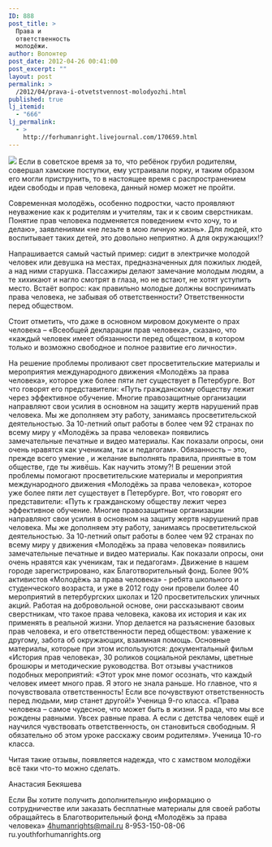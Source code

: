 ```yaml
---
ID: 888
post_title: >
  Права и
  ответственность
  молодёжи.
author: Волонтер
post_date: 2012-04-26 00:41:00
post_excerpt: ""
layout: post
permalink: >
  /2012/04/prava-i-otvetstvennost-molodyozhi.html
published: true
lj_itemid:
  - "666"
lj_permalink:
  - >
    http://forhumanright.livejournal.com/170659.html
---
```

<img src="http://cs5338.vk.com/u132145096/132409092/x_5b26039f.jpg" /> Если в советское время за то, что ребёнок грубил родителям, совершал хамские поступки, ему устраивали порку, и таким образом его могли приструнить, то в настоящее время с распространением идеи свободы и прав человека, данный номер может не пройти.

Современная молодёжь, особенно подростки, часто проявляют неуважение как к родителям и учителям, так и к своим сверстникам. Понятие прав человека подменяется поведением «что хочу, то и делаю», заявлениями «не лезьте в мою личную жизнь». Для людей, кто воспитывает таких детей, это довольно неприятно. А для окружающих!?

Напрашивается самый частый пример: сидит в электричке молодой человек или девушка на местах, предназначенных для пожилых людей, а над ними старушка. Пассажиры делают замечание молодым людям, а те хихикают и нагло смотрят в глаза, но не встают, не хотят уступить место. Встаёт вопрос: как правильно молодые должны воспринимать права человека, не забывая об ответственности? Ответственности перед обществом.

Стоит отметить, что даже в основном мировом документе о прах человека – «Всеобщей декларации прав человека», сказано, что «каждый человек имеет обязанности перед обществом, в котором только и возможно свободное и полное развитие его личности».

На решение проблемы проливают свет просветительские материалы и мероприятия международного движения «Молодёжь за права человека», которое уже более пяти лет существует в Петербурге. Вот что говорят его представители: «Путь гражданскому обществу лежит через эффективное обучение. Многие правозащитные организации направляют свои усилия в основном на защиту жертв нарушений прав человека. Мы же дополняем эту работу, занимаясь просветительской деятельностью. За 10-летний опыт работы в более чем 92 странах по всему миру у «Молодёжь за права человека» появились замечательные печатные и видео материалы. Как показали опросы, они очень нравятся как ученикам, так и педагогам».
Обязанность – это, прежде всего умение , и желание выполнять правила, принятые в том обществе, где ты живёшь. Как научить этому?!
В решении этой проблемы помогают просветительские материалы и мероприятия международного движения «Молодёжь за права человека», которое уже более пяти лет существует в Петербурге. Вот, что говорят его представители:
«Путь к гражданскому обществу лежит через эффективное обучение. Многие правозащитные организации направляют свои усилия в основном на защиту жертв нарушений прав человека. Мы же дополняем эту работу, занимаясь просветительской деятельностью. За 10-летний опыт работы в более чем 92 странах по всему миру у движения «Молодёжь за права человека» появились замечательные печатные и видео материалы. Как показали опросы, они очень нравятся как ученикам, так и педагогам».
Движение в нашем городе зарегистрировано, как Благотворительный фонд. Более 90% активистов «Молодёжь за права человека» - ребята школьного и студенческого возраста, и уже в 2012 году они провели более 40 мероприятий в петербургских школах и 120 просветительских уличных акций. Работая на добровольной основе, они рассказывают своим сверстникам, что такое права человека, какова их история и как их применять в реальной жизни. Упор делается на разъяснение базовых прав человека, и его ответственности перед обществом: уважение к другому, забота об окружающих, взаимная помощь. Основные материалы, которые при этом используются: документальный фильм «История прав человека», 30 роликов социальной рекламы, цветные брошюры и методические руководства.
Вот отзывы участников подобных мероприятий: 
«Этот урок мне помог осознать, что каждый человек имеет много прав. Я этого не знала раньше. Но главное, что я почувствовала ответственность! Если все почувствуют ответственность перед людьми, мир станет другой!» Ученица 9-го класса.
«Права человека – самое чудесное, что может быть в жизни. Я рада, что мы все рождены равными. Увсех равные права. А если с детства человек ещё и научился чувствовать ответственность, он становиться свободным. Я обязательно об этом уроке расскажу своим родителям». Ученица 10-го класса.

Читая такие отзывы, появляется надежда, что с хамством молодёжи всё таки что-то можно сделать.

Анастасия Бекяшева

Если Вы хотите получить дополнительную информацию о сотрудничестве или заказать бесплатные материалы для своей работы обращайтесь в Благотворительный фонд «Молодёжь за права человека»
4humanrights@mail.ru
8-953-150-08-06
ru.youthforhumanrights.org